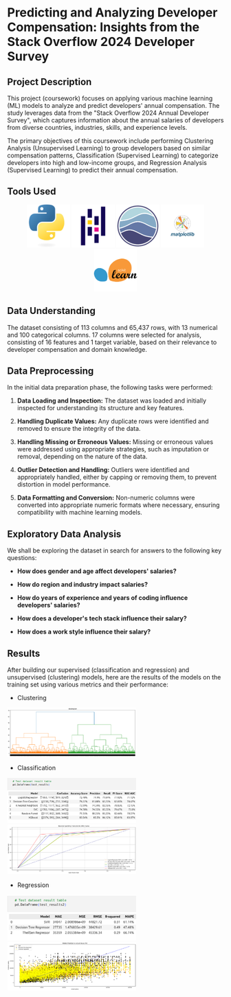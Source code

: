 # Predicting and Analyzing Developer Compensation: Insights from the Stack Overflow 2024 Developer Survey

## Project Description

This project (coursework) focuses on applying various machine learning (ML) models to analyze and predict developers' annual compensation. The study leverages data from the "Stack Overflow 2024 Annual Developer Survey", which captures information about the annual salaries of developers from diverse countries, industries, skills, and experience levels. 

The primary objectives of this coursework include performing Clustering Analysis (Unsupervised Learning) to group developers based on similar compensation patterns, Classification (Supervised Learning) to categorize developers into high and low-income groups, and Regression Analysis (Supervised Learning) to predict their annual compensation. 

## Tools Used

<p align="center">
  <img src="images/skills/python.png" width="100" height="100">
  <img src="images/skills/pandas.png" width="100" height="100">
  <img src="images/skills/seaborn.png" width="100" height="100">
  <img src="images/skills/matplot.png" width="100" height="100">
  <img src="images/skills/Sklearn.png" width="100" height="100">
</p>

## Data Understanding

The dataset consisting of 113 columns and 65,437 rows, with 13 numerical and 100 categorical columns. 17 columns were selected for analysis, consisting of 16 features and 1 target variable, based on their relevance to developer compensation and domain knowledge.

## Data Preprocessing
In the initial data preparation phase, the following tasks were performed:

1. **Data Loading and Inspection:** The dataset was loaded and initially inspected for understanding its structure and key features.

2. **Handling Duplicate Values:** Any duplicate rows were identified and removed to ensure the integrity of the data.

3. **Handling Missing or Erroneous Values:** Missing or erroneous values were addressed using appropriate strategies, such as imputation or removal, depending on the nature of the data.

4. **Outlier Detection and Handling:** Outliers were identified and appropriately handled, either by capping or removing them, to prevent distortion in model performance.

5. **Data Formatting and Conversion:** Non-numeric columns were converted into appropriate numeric formats where necessary, ensuring compatibility with machine learning models.

## Exploratory Data Analysis
We shall be exploring the dataset in search for answers to the following key questions:

- **How does gender and age affect developers' salaries?** 

- **How do region and industry impact salaries?**

- **How do years of experience and years of coding influence developers' salaries?**

- **How does a developer's tech stack influence their salary?**

- **How does a work style influence their salary?**


## Results

After building our supervised (classification and regression) and unsupervised (clustering) models, here are the results of the models on the training set using various metrics and their performance:

- Clustering
<img src="images/cluster.png" width="300" />

- Classification
<img src="images/cls.png" width="300" />

<img src="images/roc.png" width="300" />

- Regression
<img src="images/reg.png" width="300" />

<img src="images/regressionp;lot.png" alt="Prediction vs Actual values plot" width="300" />
